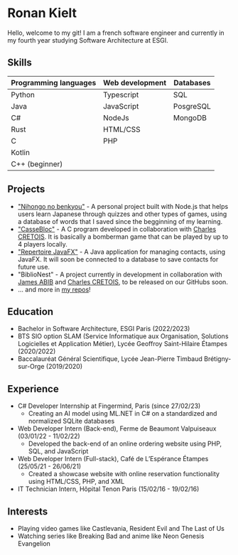 # Ronan Kielt

Hello, welcome to my git! I am a french software engineer and currently in my fourth year studying Software Architecture at ESGI.

## Skills

| Programming languages | Web development | Databases |
| --------------------- | --------------- | --------- |
| Python                | Typescript      | SQL       |
| Java                  | JavaScript      | PosgreSQL |
| C#                    | NodeJs          | MongoDB   |
| Rust                  | HTML/CSS        |           |
| C                     | PHP             |           |
| Kotlin                |                 |           |
| C++ (beginner)        |                 |           |


## Projects

- ["Nihongo no benkyou"](https://github.com/chikatetsu/Nihongo-no-Benkyou) - A personal project built with Node.js that helps users learn Japanese through quizzes and other types of games, using a database of words that I saved since the begginning of my learning.
- ["CasseBloc"](https://github.com/chikatetsu/CasseBloc) - A C program developed in collaboration with [Charles CRETOIS](https://github.com/Carlito0605). It is basically a bomberman game that can be played by up to 4 players locally.
- ["Repertoire JavaFX"](https://github.com/chikatetsu/Repertoire-JavaFx) - A Java application for managing contacts, using JavaFX. It will soon be connected to a database to save contacts for future use.
- "BiblioNest" - A project currently in development in collaboration with [James ABIB](https://github.com/jabibamman) and [Charles CRETOIS](https://github.com/Carlito0605), to be released on our GitHubs soon.
- ... and more in [my repos](https://github.com/chikatetsu?tab=repositories)!

## Education

- Bachelor in Software Architecture, ESGI Paris (2022/2023)
- BTS SIO option SLAM (Service Informatique aux Organisation, Solutions Logicielles et Application Métier), Lycée Geoffroy Saint-Hilaire Étampes (2020/2022)
- Baccalauréat Général Scientifique, Lycée Jean-Pierre Timbaud Brétigny-sur-Orge (2019/2020)

## Experience

- C# Developer Internship at Fingermind, Paris (since 27/02/23)
  - Creating an AI model using ML.NET in C# on a standardized and normalized SQLite databases
- Web Developer Intern (Back-end), Ferme de Beaumont Valpuiseaux (03/01/22 - 11/02/22)
  - Developed the back-end of an online ordering website using PHP, SQL, and JavaScript
- Web Developer Intern (Full-stack), Café de L’Espérance Étampes (25/05/21 - 26/06/21)
  - Created a showcase website with online reservation functionality using HTML/CSS, PHP, and XML
- IT Technician Intern, Hôpital Tenon Paris (15/02/16 - 19/02/16)

## Interests

- Playing video games like Castlevania, Resident Evil and The Last of Us
- Watching series like Breaking Bad and anime like Neon Genesis Evangelion
